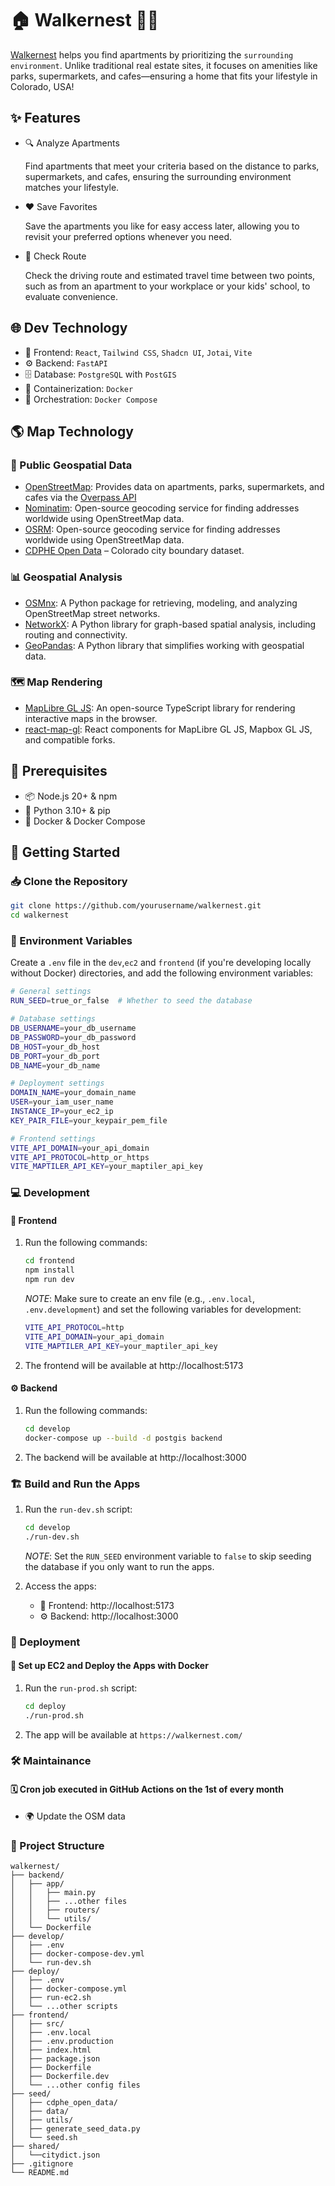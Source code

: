 # 🏠 Walkernest 🚶‍♀️

[Walkernest](https://walkernest.com/) helps you find apartments by prioritizing the `surrounding environment`. Unlike traditional real estate sites, it focuses on amenities like parks, supermarkets, and cafes—ensuring a home that fits your lifestyle in Colorado, USA!

## ✨ Features

- 🔍 Analyze Apartments

  Find apartments that meet your criteria based on the distance to parks, supermarkets, and cafes, ensuring the surrounding environment matches your lifestyle.

- ❤️ Save Favorites

  Save the apartments you like for easy access later, allowing you to revisit your preferred options whenever you need.

- 🚗 Check Route

  Check the driving route and estimated travel time between two points, such as from an apartment to your workplace or your kids' school, to evaluate convenience.

## 🌐 Dev Technology

- 🎨 Frontend: `React`, `Tailwind CSS`, `Shadcn UI`, `Jotai`, `Vite`
- ⚙️ Backend: `FastAPI`
- 🗄️ Database: `PostgreSQL` with `PostGIS`
- 🐳 Containerization: `Docker`
- 🔧 Orchestration: `Docker Compose`

## 🌎 Map Technology

### 📍 Public Geospatial Data

- [OpenStreetMap](https://osm-queries.ldodds.com/): Provides data on apartments, parks, supermarkets, and cafes via the [Overpass API](https://osm-queries.ldodds.com/)
- [Nominatim](https://nominatim.org/): Open-source geocoding service for finding addresses worldwide using OpenStreetMap data.
- [OSRM](https://project-osrm.org/): Open-source geocoding service for finding addresses worldwide using OpenStreetMap data.
- [CDPHE Open Data](https://data-cdphe.opendata.arcgis.com/datasets/d618cdac50ac4ed7882db562c9b0ccfa_4/explore) – Colorado city boundary dataset.

### 📊 Geospatial Analysis

- [OSMnx](https://osmnx.readthedocs.io/en/stable/index.html): A Python package for retrieving, modeling, and analyzing OpenStreetMap street networks.
- [NetworkX](https://networkx.org/): A Python library for graph-based spatial analysis, including routing and connectivity.
- [GeoPandas](https://geopandas.org/en/stable/): A Python library that simplifies working with geospatial data.

### 🗺️ Map Rendering

- [MapLibre GL JS](https://maplibre.org/maplibre-gl-js/docs/): An open-source TypeScript library for rendering interactive maps in the browser.
- [react-map-gl](https://visgl.github.io/react-map-gl/): React components for MapLibre GL JS, Mapbox GL JS, and compatible forks.

## 📌 Prerequisites

- 📦 Node.js 20+ & npm
- 🐍 Python 3.10+ & pip
- 🐳 Docker & Docker Compose

## 🚀 Getting Started

### 📥 Clone the Repository

```sh
git clone https://github.com/yourusername/walkernest.git
cd walkernest
```

### 🔧 Environment Variables

Create a `.env` file in the `dev`,`ec2` and `frontend` (if you're developing locally without Docker) directories, and add the following environment variables:

```sh
# General settings
RUN_SEED=true_or_false  # Whether to seed the database

# Database settings
DB_USERNAME=your_db_username
DB_PASSWORD=your_db_password
DB_HOST=your_db_host
DB_PORT=your_db_port
DB_NAME=your_db_name

# Deployment settings
DOMAIN_NAME=your_domain_name
USER=your_iam_user_name
INSTANCE_IP=your_ec2_ip
KEY_PAIR_FILE=your_keypair_pem_file

# Frontend settings
VITE_API_DOMAIN=your_api_domain
VITE_API_PROTOCOL=http_or_https
VITE_MAPTILER_API_KEY=your_maptiler_api_key
```

### 💻 Development

#### 🎨 Frontend

1. Run the following commands:

   ```sh
   cd frontend
   npm install
   npm run dev
   ```

   _NOTE_: Make sure to create an env file (e.g., `.env.local`, `.env.development`) and set the following variables for development:

   ```sh
   VITE_API_PROTOCOL=http
   VITE_API_DOMAIN=your_api_domain
   VITE_MAPTILER_API_KEY=your_maptiler_api_key
   ```

2. The frontend will be available at http://localhost:5173

#### ⚙️ Backend

1. Run the following commands:

   ```sh
   cd develop
   docker-compose up --build -d postgis backend
   ```

2. The backend will be available at http://localhost:3000

### 🏗 Build and Run the Apps

1. Run the `run-dev.sh` script:

   ```sh
   cd develop
   ./run-dev.sh
   ```

   _NOTE_: Set the `RUN_SEED` environment variable to `false` to skip seeding the database if you only want to run the apps.

2. Access the apps:
   - 🎨 Frontend: http://localhost:5173
   - ⚙️ Backend: http://localhost:3000

### 🚢 Deployment

#### 🏢 Set up EC2 and Deploy the Apps with Docker

1. Run the `run-prod.sh` script:

   ```sh
   cd deploy
   ./run-prod.sh
   ```

2. The app will be available at `https://walkernest.com/`

### 🛠 Maintainance

#### 🗓️ Cron job executed in GitHub Actions on the 1st of every month

- 🌍 Update the OSM data

### 📂 Project Structure

```
walkernest/
├── backend/
│   ├── app/
│   │   ├── main.py
│   │   ├── ...other files
│   │   ├── routers/
│   │   └── utils/
│   └── Dockerfile
├── develop/
│   ├── .env
│   ├── docker-compose-dev.yml
│   └── run-dev.sh
├── deploy/
│   ├── .env
│   ├── docker-compose.yml
│   ├── run-ec2.sh
│   └── ...other scripts
├── frontend/
│   ├── src/
│   ├── .env.local
│   ├── .env.production
│   ├── index.html
│   ├── package.json
│   ├── Dockerfile
│   ├── Dockerfile.dev
│   └── ...other config files
├── seed/
│   ├── cdphe_open_data/
│   ├── data/
│   ├── utils/
│   ├── generate_seed_data.py
│   └── seed.sh
├── shared/
│   └──citydict.json
├── .gitignore
└── README.md
```
